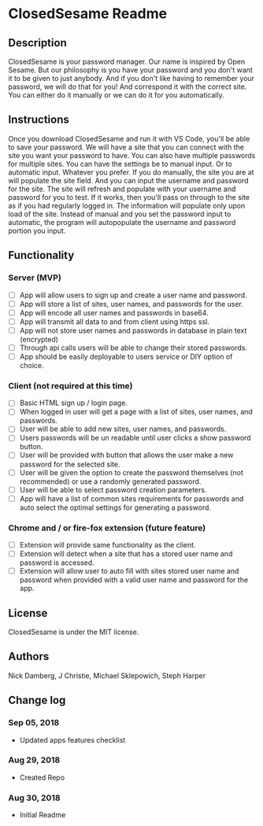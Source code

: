 # ClosedSesame Readme

## Description
ClosedSesame is your password manager. Our name is inspired by Open Sesame. But our philosophy is you have your password and you don't want it to be given to just anybody. And if you don't like having to remember your password, we will do that for you! And correspond it with the correct site. You can either do it manually or we can do it for you automatically. 

## Instructions
Once you download ClosedSesame and run it with VS Code, you'll be able to save your password. We will have a site that you can connect with the site you want your password to have. You can also have multiple passwords for multiple sites. You can have the settings be to manual input. Or to automatic input. Whatever you prefer. If you do manually, the site you are at will populate the site field. And you can input the username and password for the site. The site will refresh and populate with your username and password for you to test. If it works, then you'll pass on through to the site as if you had regularly logged in. The information will populate only upon load of the site. 
Instead of manual and you set the password input to automatic, the program will autopopulate the username and password portion you input. 

## Functionality
### Server (MVP)
- [ ] App will allow users to sign up and create a user name and password.
- [ ] App will store a list of sites, user names, and passwords for the user.
- [ ] App will encode all user names and passwords in base64.
- [ ] App will transmit all data to and from client using https ssl.
- [ ] App will not store user names and passwords in database in plain text (encrypted)
- [ ] Through api calls users will be able to change their stored passwords.
- [ ] App should be easily deployable to users service or DIY option of choice.

### Client (not required at this time)
- [ ] Basic HTML sign up / login page.
- [ ] When logged in user will get a page with a list of sites, user names, and passwords.
- [ ] User will be able to add new sites, user names, and passwords.
- [ ] Users passwords will be un readable until user clicks a show password button.
- [ ] User will be provided with button that allows the user make a new password for the selected site.
- [ ] User will be given the option to create the password themselves (not recommended) or use a randomly generated password.
- [ ] User will be able to select password creation parameters.
- [ ] App will have a list of common sites requirements for passwords and auto select the optimal settings for generating a password.

### Chrome and / or fire-fox extension (future feature)
- [ ] Extension will provide same functionality as the client.
- [ ] Extension will detect when a site that has a stored user name and password is accessed.
- [ ] Extension will allow user to auto fill with sites stored user name and password when provided with a valid user name and password for the app.

## License
ClosedSesame is under the MIT license.

## Authors
Nick Damberg, J Christie, Michael Sklepowich, Steph Harper

## Change log

### Sep 05, 2018
- Updated apps features checklist

### Aug 29, 2018 
- Created Repo

### Aug 30, 2018 
- Initial Readme
